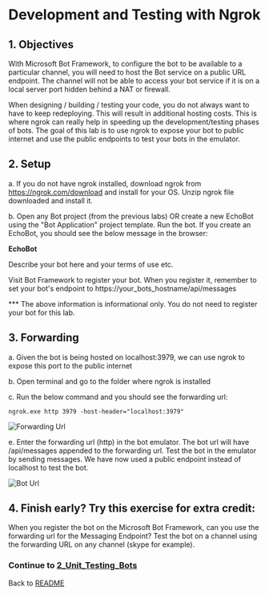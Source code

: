 # Development and Testing with Ngrok
 
## 1.	Objectives
 
With Microsoft Bot Framework, to configure the bot to be available to a particular channel, you will need to host the Bot service on a public URL endpoint. The channel will not be able to access your bot service if it is on a local server port hidden behind a NAT or firewall.
  
When designing / building / testing your code, you do not always want to have to keep redeploying. This will result in additional hosting costs. This is where ngrok can really help in speeding up the development/testing phases of bots. The goal of this lab is to use ngrok to expose your bot to public internet and use the public endpoints to test your bots in the emulator.
  
## 2.	Setup
  
 a.	  If you do not have ngrok installed, download ngrok from https://ngrok.com/download and install for your OS. Unzip ngrok file downloaded and install it.

 b.	  Open any Bot project (from the previous labs) OR create a new EchoBot using the "Bot Application" project template. Run the bot. If you create an EchoBot, you should see the below message in the browser:

**EchoBot**

Describe your bot here and your terms of use etc.

Visit Bot Framework to register your bot. When you register it, remember to set your bot's endpoint to https://your_bots_hostname/api/messages

*** The above information is informational only. You do not need to register your bot for this lab.

## 3.	Forwarding

 a.	 Given the bot is being hosted on localhost:3979, we can use ngrok to expose this port to the public internet

 b.	 Open terminal and go to the folder where ngrok is installed
 
 c.	 Run the below command and you should see the forwarding url:

 ````ngrok.exe http 3979 -host-header="localhost:3979"````

![Forwarding Url](images/ForwardingUrl.png)

 e.	 Enter the forwarding url (http) in the bot emulator. The bot url will have /api/messages appended to the forwarding url. Test the bot in the emulator by sending messages. We have now used a public endpoint instead of localhost to test the bot.


![Bot Url](images/BotUrl.png)

## 4.	Finish early? Try this exercise for extra credit:

 When you register the bot on the Microsoft Bot Framework, can you use the forwarding url for the Messaging Endpoint? Test the bot on a channel using the forwarding URL on any channel (skype for example).

 ### Continue to [2_Unit_Testing_Bots](2_Unit_Testing_Bots.md)

 Back to [README](../0_README.md)

